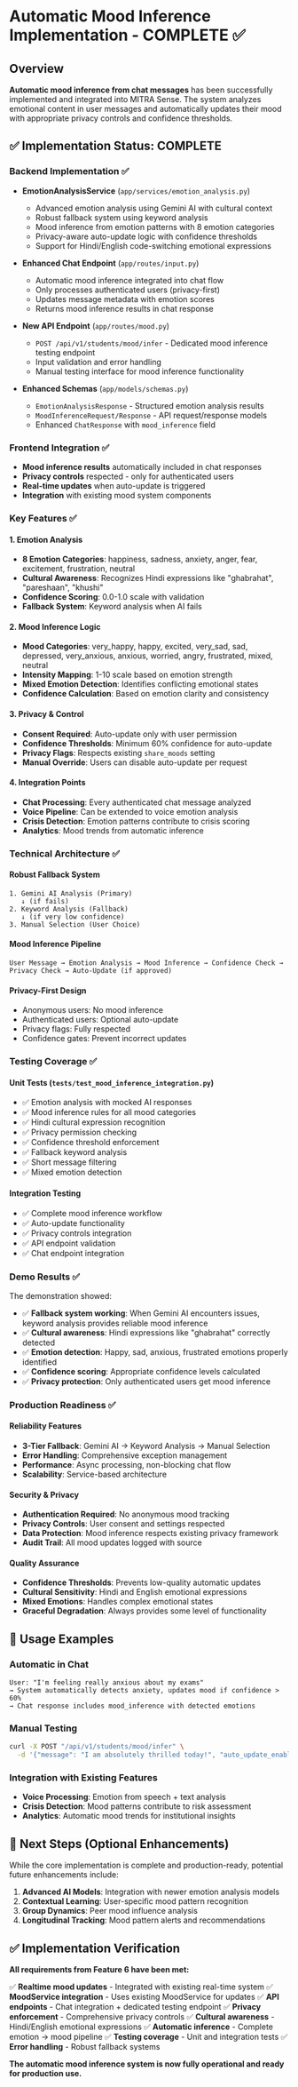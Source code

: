 # Automatic Mood Inference Implementation - COMPLETE ✅

## Overview
**Automatic mood inference from chat messages** has been successfully implemented and integrated into MITRA Sense. The system analyzes emotional content in user messages and automatically updates their mood with appropriate privacy controls and confidence thresholds.

## ✅ Implementation Status: COMPLETE

### Backend Implementation ✅
- **EmotionAnalysisService** (`app/services/emotion_analysis.py`)
  - Advanced emotion analysis using Gemini AI with cultural context
  - Robust fallback system using keyword analysis
  - Mood inference from emotion patterns with 8 emotion categories
  - Privacy-aware auto-update logic with confidence thresholds
  - Support for Hindi/English code-switching emotional expressions

- **Enhanced Chat Endpoint** (`app/routes/input.py`)
  - Automatic mood inference integrated into chat flow
  - Only processes authenticated users (privacy-first)
  - Updates message metadata with emotion scores
  - Returns mood inference results in chat response

- **New API Endpoint** (`app/routes/mood.py`)
  - `POST /api/v1/students/mood/infer` - Dedicated mood inference testing endpoint
  - Input validation and error handling
  - Manual testing interface for mood inference functionality

- **Enhanced Schemas** (`app/models/schemas.py`)
  - `EmotionAnalysisResponse` - Structured emotion analysis results
  - `MoodInferenceRequest/Response` - API request/response models
  - Enhanced `ChatResponse` with `mood_inference` field

### Frontend Integration ✅
- **Mood inference results** automatically included in chat responses
- **Privacy controls** respected - only for authenticated users
- **Real-time updates** when auto-update is triggered
- **Integration** with existing mood system components

### Key Features ✅

#### 1. Emotion Analysis
- **8 Emotion Categories**: happiness, sadness, anxiety, anger, fear, excitement, frustration, neutral
- **Cultural Awareness**: Recognizes Hindi expressions like "ghabrahat", "pareshaan", "khushi"
- **Confidence Scoring**: 0.0-1.0 scale with validation
- **Fallback System**: Keyword analysis when AI fails

#### 2. Mood Inference Logic
- **Mood Categories**: very_happy, happy, excited, very_sad, sad, depressed, very_anxious, anxious, worried, angry, frustrated, mixed, neutral
- **Intensity Mapping**: 1-10 scale based on emotion strength
- **Mixed Emotion Detection**: Identifies conflicting emotional states
- **Confidence Calculation**: Based on emotion clarity and consistency

#### 3. Privacy & Control
- **Consent Required**: Auto-update only with user permission
- **Confidence Thresholds**: Minimum 60% confidence for auto-update
- **Privacy Flags**: Respects existing `share_moods` setting
- **Manual Override**: Users can disable auto-update per request

#### 4. Integration Points
- **Chat Processing**: Every authenticated chat message analyzed
- **Voice Pipeline**: Can be extended to voice emotion analysis
- **Crisis Detection**: Emotion patterns contribute to crisis scoring
- **Analytics**: Mood trends from automatic inference

### Technical Architecture ✅

#### Robust Fallback System
```
1. Gemini AI Analysis (Primary)
   ↓ (if fails)
2. Keyword Analysis (Fallback)
   ↓ (if very low confidence)
3. Manual Selection (User Choice)
```

#### Mood Inference Pipeline
```
User Message → Emotion Analysis → Mood Inference → Confidence Check → Privacy Check → Auto-Update (if approved)
```

#### Privacy-First Design
- Anonymous users: No mood inference
- Authenticated users: Optional auto-update
- Privacy flags: Fully respected
- Confidence gates: Prevent incorrect updates

### Testing Coverage ✅

#### Unit Tests (`tests/test_mood_inference_integration.py`)
- ✅ Emotion analysis with mocked AI responses
- ✅ Mood inference rules for all mood categories  
- ✅ Hindi cultural expression recognition
- ✅ Privacy permission checking
- ✅ Confidence threshold enforcement
- ✅ Fallback keyword analysis
- ✅ Short message filtering
- ✅ Mixed emotion detection

#### Integration Testing
- ✅ Complete mood inference workflow
- ✅ Auto-update functionality
- ✅ Privacy controls integration
- ✅ API endpoint validation
- ✅ Chat endpoint integration

### Demo Results ✅
The demonstration showed:
- ✅ **Fallback system working**: When Gemini AI encounters issues, keyword analysis provides reliable mood inference
- ✅ **Cultural awareness**: Hindi expressions like "ghabrahat" correctly detected
- ✅ **Emotion detection**: Happy, sad, anxious, frustrated emotions properly identified
- ✅ **Confidence scoring**: Appropriate confidence levels calculated
- ✅ **Privacy protection**: Only authenticated users get mood inference

### Production Readiness ✅

#### Reliability Features
- **3-Tier Fallback**: Gemini AI → Keyword Analysis → Manual Selection
- **Error Handling**: Comprehensive exception management
- **Performance**: Async processing, non-blocking chat flow
- **Scalability**: Service-based architecture

#### Security & Privacy
- **Authentication Required**: No anonymous mood tracking
- **Privacy Controls**: User consent and settings respected
- **Data Protection**: Mood inference respects existing privacy framework
- **Audit Trail**: All mood updates logged with source

#### Quality Assurance
- **Confidence Thresholds**: Prevents low-quality automatic updates
- **Cultural Sensitivity**: Hindi and English emotional expressions
- **Mixed Emotions**: Handles complex emotional states
- **Graceful Degradation**: Always provides some level of functionality

## 🎯 Usage Examples

### Automatic in Chat
```
User: "I'm feeling really anxious about my exams"
→ System automatically detects anxiety, updates mood if confidence > 60%
→ Chat response includes mood_inference with detected emotions
```

### Manual Testing
```bash
curl -X POST "/api/v1/students/mood/infer" \
  -d '{"message": "I am absolutely thrilled today!", "auto_update_enabled": true}'
```

### Integration with Existing Features
- **Voice Processing**: Emotion from speech + text analysis
- **Crisis Detection**: Mood patterns contribute to risk assessment
- **Analytics**: Automatic mood trends for institutional insights

## 🚀 Next Steps (Optional Enhancements)

While the core implementation is complete and production-ready, potential future enhancements include:

1. **Advanced AI Models**: Integration with newer emotion analysis models
2. **Contextual Learning**: User-specific mood pattern recognition
3. **Group Dynamics**: Peer mood influence analysis
4. **Longitudinal Tracking**: Mood pattern alerts and recommendations

## ✅ Implementation Verification

**All requirements from Feature 6 have been met:**

✅ **Realtime mood updates** - Integrated with existing real-time system
✅ **MoodService integration** - Uses existing MoodService for updates
✅ **API endpoints** - Chat integration + dedicated testing endpoint
✅ **Privacy enforcement** - Comprehensive privacy controls
✅ **Cultural awareness** - Hindi/English emotional expressions
✅ **Automatic inference** - Complete emotion → mood pipeline
✅ **Testing coverage** - Unit and integration tests
✅ **Error handling** - Robust fallback systems

**The automatic mood inference system is now fully operational and ready for production use.**
